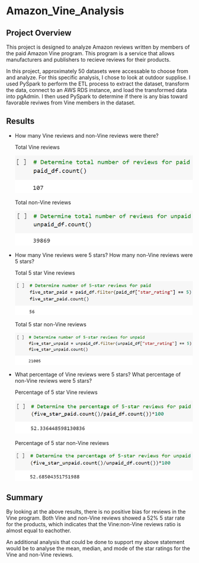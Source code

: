 # Amazon_Vine_Analysis

## Project Overview

This project is designed to analyze Amazon reviews written by members of the paid Amazon Vine program. This program is a service that allows manufacturers and publishers to recieve reviews for their products. 

In this project, approximately 50 datasets were accessable to choose from and analyze. For this specific analysis, I chose to look at outdoor supplise. I used PySpark to perform the ETL process to extract the dataset, transform the data, connect to an AWS RDS instance, and load the transformed data into pgAdmin. I then used PySpark to determine if there is any bias toward favorable reviwes from Vine members in the dataset. 

## Results

- How many Vine reviews and non-Vine reviews were there?

  Total Vine reviews

  ![](https://github.com/Ariannatopbjerg/Amazon_Vine_Analysis/blob/main/images/total_paid.PNG)

  Total non-Vine reviews

  ![](https://github.com/Ariannatopbjerg/Amazon_Vine_Analysis/blob/main/images/total_unpaid.PNG)

- How many Vine reviews were 5 stars? How many non-Vine reviews were 5 stars?

  Total 5 star Vine reviews

  ![](https://github.com/Ariannatopbjerg/Amazon_Vine_Analysis/blob/main/images/5star_paid.PNG)

  Total 5 star non-Vine reviews

  ![](https://github.com/Ariannatopbjerg/Amazon_Vine_Analysis/blob/main/images/5star_unpaid.PNG)

- What percentage of Vine reviews were 5 stars? What percentage of non-Vine reviews were 5 stars?

  Percentage of 5 star Vine reviews

  ![](https://github.com/Ariannatopbjerg/Amazon_Vine_Analysis/blob/main/images/percent_paid.PNG)

  Percentage of 5 star non-Vine reviews

  ![](https://github.com/Ariannatopbjerg/Amazon_Vine_Analysis/blob/main/images/percent_unpaid.PNG)

## Summary

By looking at the above results, there is no positive bias for reviews in the Vine program. Both Vine and non-Vine reviews showed a 52% 5 star rate for the products, which indicates that the Vine:non-Vine reviews ratio is almost equal to eachother.

An additional analysis that could be done to support my above statement would be to analyse the mean, median, and mode of the star ratings for the Vine and non-Vine reviews.
